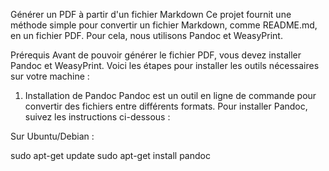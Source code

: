 Générer un PDF à partir d'un fichier Markdown
Ce projet fournit une méthode simple pour convertir un fichier Markdown, comme README.md, en un fichier PDF. Pour cela, nous utilisons Pandoc et WeasyPrint.

Prérequis
Avant de pouvoir générer le fichier PDF, vous devez installer Pandoc et WeasyPrint. Voici les étapes pour installer les outils nécessaires sur votre machine :

1. Installation de Pandoc
Pandoc est un outil en ligne de commande pour convertir des fichiers entre différents formats. Pour installer Pandoc, suivez les instructions ci-dessous :

Sur Ubuntu/Debian :

sudo apt-get update
sudo apt-get install pandoc
